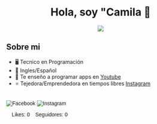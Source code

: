 
<div align="center">
<h1 align="center">Hola, soy "Camila 👋</h1>
</div>
<div align="center">
<img src="https://i.pinimg.com/736x/35/71/8a/35718a34e7d1a284e14881b4325d5e60.jpg" width:"300px" height:"auto">
</div>

## Sobre mi

- 🖥️ Tecnico en Programación
- 💬 Ingles/Español
- 🎥 Te enseño a programar apps en [Youtube](https://youtube.com/aristidevs?sub_confirmation=1)
- ⭐ Tejedora/Emprendedora en tiempos libres [Instagram](https://www.instagram.com/alimac_things/)
<br>
    <style>
        .social-counter {
            display: flex;
            gap:"20px";
            font-family: Arial, sans-serif;
        }
        .counter {
            text-align: center;
        }
        .icon {
            width: "30px";
            height: "30px";
        }
    </style>
</head>
<body>

<div class="social-counter">
    <div class="counter">
        <img class="icon" src="https://upload.wikimedia.org/wikipedia/commons/5/51/Facebook_f_logo_%282019%29.svg" alt="Facebook">
        <p>Likes: 0</p>
    </div>
    <div class="counter">
        <img class="icon" src="https://upload.wikimedia.org/wikipedia/commons/4/4c/Instagram_icon.png" alt="Instagram">
        <p>Seguidores: 0</p>
    </div>
</div>

</body>

<!--
Here are some ideas to get you started:

- 🔭 I’m currently working on ...
- 🌱 I’m currently learning ...
- 👯 I’m looking to collaborate on ...
- 🤔 I’m looking for help with ...
- 💬 Ask me about ...
- 📫 How to reach me: ...
- 😄 Pronouns: ...
- ⚡ Fun fact: ...
-->
